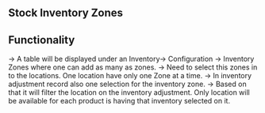 Stock Inventory Zones
----------------------

Functionality
--------------

-> A table will be displayed under an Inventory-> Configuration -> Inventory Zones where one can add as many as zones.
-> Need to select this zones in to the locations. One location have only one Zone at a time.
-> In inventory adjustment record also one selection for the inventory zone.
-> Based on that it will filter the location on the inventory adjustment.
   Only location will be available for each product is having that inventory selected on it.
   
